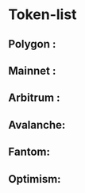 # Token-list

## Polygon : 




## Mainnet :



## Arbitrum : 




## Avalanche: 



## Fantom:




## Optimism:


